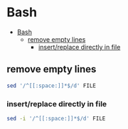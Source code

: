 # Bash
<!--ts-->
   * [Bash](#bash)
      * [remove empty lines](#remove-empty-lines)
         * [insert/replace directly in file](#insertreplace-directly-in-file)

<!-- Added by: morelly_t1, at: Sat 02 Jan 2021 09:04:23 PM CET -->

<!--te-->

## remove empty lines
```bash
sed '/^[[:space:]]*$/d' FILE
```

### insert/replace directly in file
```bash
sed -i '/^[[:space:]]*$/d' FILE
```
